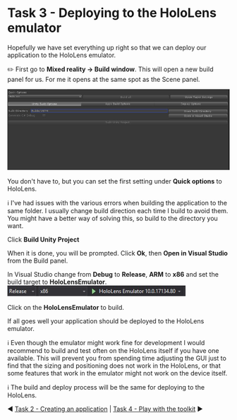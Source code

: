 # Task 3 - Deploying to the HoloLens emulator

Hopefully we have set everything up right so that we can deploy our application to the HoloLens emulator. 

:pencil2: First go to **Mixed reality -> Build window**. This will open a new build panel for us. For me it opens at the same spot as the Scene panel.

![Build panel](Screenshots/build_options.jpg)

You don't have to, but you can set the first setting under **Quick options** to HoloLens. 

:information_source: I've had issues with the various errors when building the application to the same folder. I usually change build direction each time I build to avoid them. You might have a better way of solving this, so build to the directory you want. 

Click **Build Unity Project**

When it is done, you will be prompted. Click **Ok**, then **Open in Visual Studio** from the Build panel. 

In Visual Studio change from **Debug** to **Release**, **ARM** to **x86** and set the build target to **HoloLensEmulator**. 
![Build/Deploy settings](Screenshots/buildanddeploysettings.jpg)

Click on the **HoloLensEmulator** to build. 

If all goes well your application should be deployed to the HoloLens emulator. 

:information_source: Even though the emulator might work fine for development I would recommend to build and test often on the HoloLens itself if you have one available. This will prevent you from spending time adjusting the GUI just to find that the sizing and positioning does not work in the HoloLens, or that some features that work in the emulator might not work on the device itself. 

:information_source: The build and deploy process will be the same for deploying to the HoloLens.

:arrow_backward: [Task 2 - Creating an application](TASK2.md) | [Task 4 - Play with the toolkit](TASK4.md) :arrow_forward: